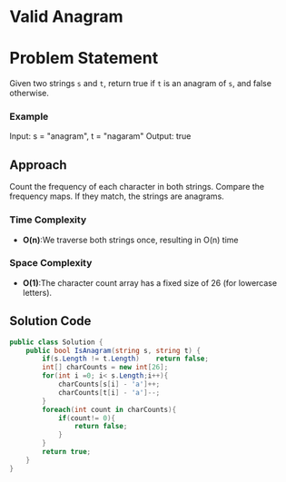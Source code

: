 # Valid Anagram

# Problem Statement
Given two strings `s` and `t`, return true if `t` is an 
anagram of `s`, and false otherwise.

### Example
Input: s = "anagram", t = "nagaram" Output: true
## Approach
Count the frequency of each character in both strings. Compare the frequency maps. If they match, the strings are anagrams.

### Time Complexity
- **O(n)**:We traverse both strings once, resulting in  O(n)  time
### Space Complexity
- **O(1)**:The character count array has a fixed size of 26 (for lowercase letters).


## Solution Code
```C#
public class Solution {
    public bool IsAnagram(string s, string t) {
        if(s.Length != t.Length)    return false;
        int[] charCounts = new int[26];
        for(int i =0; i< s.Length;i++){
            charCounts[s[i] - 'a']++;
            charCounts[t[i] - 'a']--;
        }
        foreach(int count in charCounts){
            if(count!= 0){
                return false;
            }
        }
        return true;
    }
}